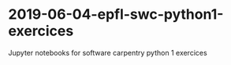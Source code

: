 # 2019-06-04-epfl-swc-python1-exercices
Jupyter notebooks for software carpentry python 1 exercices
